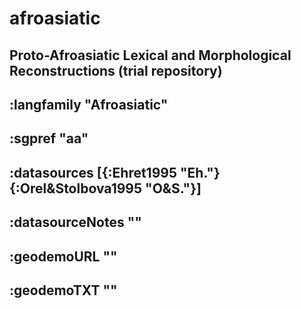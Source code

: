 # afroasiatic
## Proto-Afroasiatic Lexical and Morphological Reconstructions (trial repository)

## :langfamily "Afroasiatic"

## :sgpref "aa"

## :datasources [{:Ehret1995 "Eh."} {:Orel&Stolbova1995 "O&S."}]

## :datasourceNotes ""

## :geodemoURL ""

## :geodemoTXT ""
